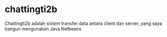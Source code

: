 # chattingti2b
Chattingti2b adalah sistem transfer data antara client dan server, yang saya bangun mengunakan Java Netbeans
